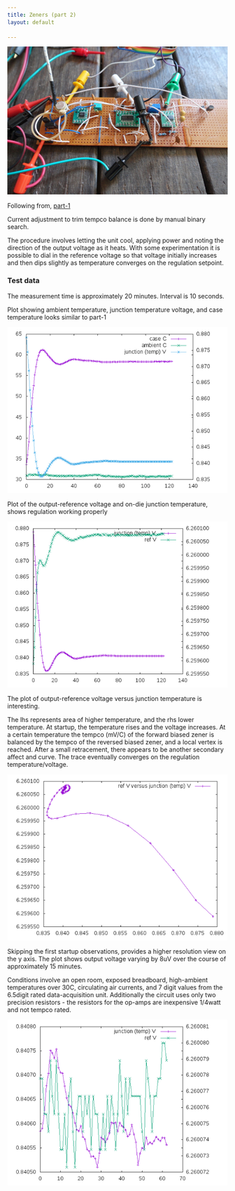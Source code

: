 ```yaml
---
title: Zeners (part 2)
layout: default

---
```



![board](/public/images/dw232/DSC02609.JPG)


Following from, [part-1](/2017/01/07/dw232-circuit-1.html)

Current adjustment to trim tempco balance is done by manual binary search.

The procedure involves letting the unit cool, applying power and noting the direction of the output voltage as it heats. With some experimentation it is possible to dial in the reference voltage so that voltage initially increases and then dips slightly as temperature converges on the regulation setpoint.


### Test data

The measurement time is approximately 20 minutes. Interval is 10 seconds.

Plot showing ambient temperature, junction temperature voltage, and case temperature looks similar to part-1

![plot 01](/public/images/dw232/run-03/plot-01.png)

Plot of the output-reference voltage and on-die junction temperature, shows regulation working properly

![plot 03](/public/images/dw232/run-03/plot-03.png)

The plot of output-reference voltage versus junction temperature is interesting.

The lhs represents area of higher temperature, and the rhs lower temperature. At startup, the temperature rises and the voltage increases. At a certain temperature the tempco (mV/C) of the forward biased zener is balanced by the tempco of the reversed biased zener, and a local vertex is reached. After a small retracement, there appears to be another secondary affect and curve. The trace eventually converges on the regulation temperature/voltage.

![plot 04](/public/images/dw232/run-03/plot-04.png)

Skipping the first startup observations, provides a higher resolution view on the y axis. The plot shows output voltage varying by 8uV over the course of approximately 15 minutes.

Conditions involve an open room, exposed breadboard, high-ambient temperatures over 30C, circulating air currents, and 7 digit values from the 6.5digit rated data-acquisition unit. Additionally the circuit uses only two precision resistors - the resistors for the op-amps are inexpensive 1/4watt and not tempco rated.

![plot 05](/public/images/dw232/run-03/plot-05.png)



